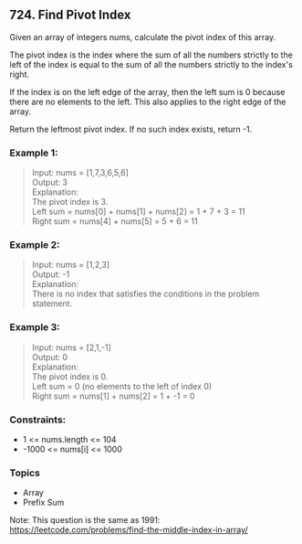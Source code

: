 ## 724. Find Pivot Index
Given an array of integers nums, calculate the pivot index of this array.

The pivot index is the index where the sum of all the numbers strictly to the left of the index is equal to the sum of all the numbers strictly to the index's right.

If the index is on the left edge of the array, then the left sum is 0 because there are no elements to the left. This also applies to the right edge of the array.

Return the leftmost pivot index. If no such index exists, return -1.

### Example 1:

> Input: nums = [1,7,3,6,5,6]<br/>
> Output: 3<br/>
> Explanation:<br/>
> The pivot index is 3.<br/>
> Left sum = nums[0] + nums[1] + nums[2] = 1 + 7 + 3 = 11<br/>
> Right sum = nums[4] + nums[5] = 5 + 6 = 11

### Example 2:

> Input: nums = [1,2,3]<br/>
> Output: -1<br/>
> Explanation:<br/>
> There is no index that satisfies the conditions in the problem statement.

### Example 3:

> Input: nums = [2,1,-1]<br/>
> Output: 0<br/>
> Explanation:<br/>
> The pivot index is 0.<br/>
> Left sum = 0 (no elements to the left of index 0)<br/>
> Right sum = nums[1] + nums[2] = 1 + -1 = 0

### Constraints:

- 1 <= nums.length <= 104
- -1000 <= nums[i] <= 1000
 
### Topics

- Array
- Prefix Sum

Note: This question is the same as 1991: https://leetcode.com/problems/find-the-middle-index-in-array/
